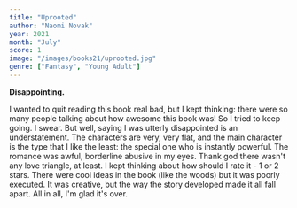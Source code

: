 ```yaml
---
title: "Uprooted"
author: "Naomi Novak"
year: 2021
month: "July"
score: 1
image: "/images/books21/uprooted.jpg"
genre: ["Fantasy", "Young Adult"]
---
```


**Disappointing.**

I wanted to quit reading this book real bad, but I kept thinking: there were so many people talking about how awesome this book was! So I tried to keep going. I swear. But well, saying I was utterly disappointed is an understatement. The characters are very, very flat, and the main character is the type that I like the least: the special one who is instantly powerful. The romance was awful, borderline abusive in my eyes. Thank god there wasn't any love triangle, at least. I kept thinking about how should I rate it - 1 or 2 stars. There were cool ideas in the book (like the woods) but it was poorly executed. It was creative, but the way the story developed made it all fall apart. All in all, I'm glad it's over.
